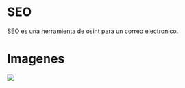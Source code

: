 # SEO
SEO es una herramienta de osint para un correo electronico.

# Imagenes
<img src="https://media.discordapp.net/attachments/995599976463859713/1007571938736082985/unknown.png?width=395&height=365">
